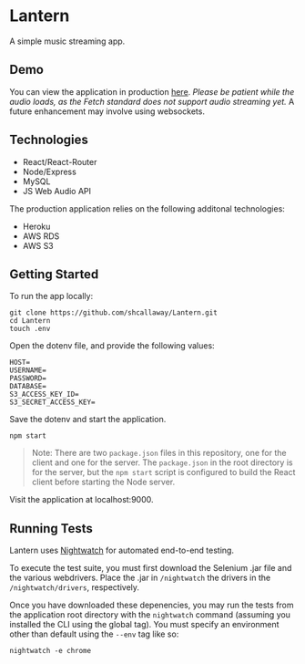 # Lantern

A simple music streaming app.

## Demo

You can view the application in production [here](https://calm-tundra-94870.herokuapp.com/). *Please be patient while the audio loads, as the Fetch standard does not support audio streaming yet.* A future enhancement may involve using websockets. 

## Technologies

* React/React-Router
* Node/Express
* MySQL
* JS Web Audio API

The production application relies on the following additonal technologies:

* Heroku
* AWS RDS
* AWS S3

## Getting Started

To run the app locally:

```
git clone https://github.com/shcallaway/Lantern.git
cd Lantern
touch .env
```

Open the dotenv file, and provide the following values:

```
HOST=
USERNAME=
PASSWORD=
DATABASE=
S3_ACCESS_KEY_ID=
S3_SECRET_ACCESS_KEY=
```

Save the dotenv and start the application.

```
npm start
```

> Note: There are two `package.json` files in this repository, one for the client and one for the server. The `package.json` in the root directory is for the server, but the `npm start` script is configured to build the React client before starting the Node server. 

Visit the application at localhost:9000.

## Running Tests

Lantern uses [Nightwatch](http://nightwatchjs.org/) for automated end-to-end testing. 

To execute the test suite, you must first download the Selenium .jar file and the various webdrivers. Place the .jar in `/nightwatch` the drivers in the `/nightwatch/drivers`, respectively. 

Once you have downloaded these depenencies, you may run the tests from the application root directory with the `nightwatch` command (assuming you installed the CLI using the global tag). You must specify an environment other than default using the `--env` tag like so:

```
nightwatch -e chrome
```